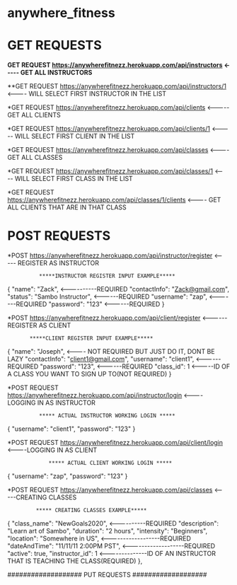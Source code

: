 # anywhere_fitness

# GET REQUESTS # 


**GET REQUEST https://anywherefitnezz.herokuapp.com/api/instructors <----- GET ALL INSTRUCTORS**


**GET REQUEST https://anywherefitnezz.herokuapp.com/api/instructors/1 <---- WILL SELECT FIRST INSTRUCTOR IN THE LIST 



*GET REQUEST  https://anywherefitnezz.herokuapp.com/api/clients <----- GET ALL CLIENTS



*GET REQUEST   https://anywherefitnezz.herokuapp.com/api/clients/1 <----- WILL SELECT FIRST CLIENT IN THE LIST



*GET REQUEST https://anywherefitnezz.herokuapp.com/api/classes <----GET ALL CLASSES



*GET REQUEST https://anywherefitnezz.herokuapp.com/api/classes/1 <---- WILL SELECT FIRST CLASS IN THE LIST



*GET REQUEST https://anywherefitnezz.herokuapp.com/api/classes/1/clients <---- GET ALL CLIENTS THAT ARE IN THAT CLASS



# POST REQUESTS #



*POST https://anywherefitnezz.herokuapp.com/api/instructor/register <----- REGISTER AS INSTRUCTOR


              *****INSTRUCTOR REGISTER INPUT EXAMPLE*****
              
              
{
        "name": "Zack", <----------REQUIRED 
        "contactInfo": "Zack@gmail.com", 
        "status": "Sambo Instructor", <------REQUIRED
        "username": "zap",     <-------REQUIRED
        "password": "123"    <------REQUIRED
}




*POST https://anywherefitnezz.herokuapp.com/api/client/register <------REGISTER AS CLIENT



           *****CLIENT REGISTER INPUT EXAMPLE*****
           
           
{
        "name": "Joseph", <---- NOT REQUIRED BUT JUST DO IT, DONT BE LAZY
        "contactInfo": "client1@gmail.com",
        "username": "client1", <------REQUIRED
        "password": "123", <------REQUIRED
        "class_id": 1 <-----ID OF A CLASS YOU WANT TO SIGN UP TO(NOT REQUIRED)
}



*POST REQUEST https://anywherefitnezz.herokuapp.com/api/instructor/login <---- LOGGING IN AS INSTRUCTOR


              ***** ACTUAL INSTRUCTOR WORKING LOGIN *****
              
              
{
  "username": "client1",
  "password": "123"
}



*POST REQUEST https://anywherefitnezz.herokuapp.com/api/client/login <----LOGGING IN AS CLIENT


                 ***** ACTUAL CLIENT WORKING LOGIN *****
                 
                 
{
  "username": "zap",
  "password": "123"
}

*POST REQUEST https://anywherefitnezz.herokuapp.com/api/classes <-----CREATING CLASSES


             ***** CREATING CLASSES EXAMPLE*****


 {
        "class_name": "NewGoals2020",  <----------REQUIRED
        "description": "Learn art of Sambo",
        "duration": "2 hours",
        "intensity": "Beginners",
        "location": "Somewhere in US",  <------------------REQUIRED
        "dateAndTime": "11/11/11 2:00PM PST",   <-------------------REQUIRED
        "active": true,
        "instructor_id": 1 <--------------ID OF AN INSTRUCTOR THAT IS TEACHING THE CLASS(REQUIRED)
},




################### PUT REQUESTS ###################




